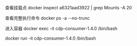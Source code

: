 查看挂载点
docker inspect a6321aad3922 | grep Mounts -A 20

查看完整执行命令
docker ps -a --no-trunc

进入容器
docker exec -it cdp-consumer-1.4.0 /bin/bash

docker run -it cdp-consumer-1.4.0 /bin/bash